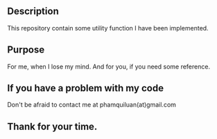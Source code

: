 ## Description
This repository contain some utility function I have been implemented.

## Purpose
For me, when I lose my mind. And for you, if you need some reference.

## If you have a problem with my code
Don't be afraid to contact me at phamquiluan(at)gmail.com

## Thank for your time.


